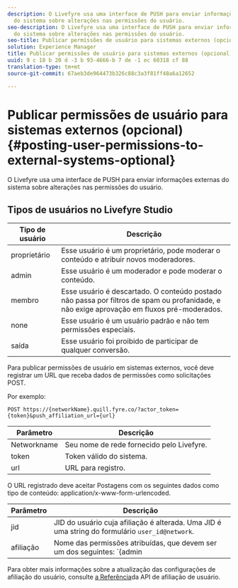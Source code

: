 ```yaml
---
description: O Livefyre usa uma interface de PUSH para enviar informações externas
  do sistema sobre alterações nas permissões do usuário.
seo-description: O Livefyre usa uma interface de PUSH para enviar informações externas
  do sistema sobre alterações nas permissões do usuário.
seo-title: Publicar permissões de usuário para sistemas externos (opcional)
solution: Experience Manager
title: Publicar permissões de usuário para sistemas externos (opcional)
uuid: 9 c 18 b 20 d -3 b 93-4666-b 7 de -1 ec 60318 cf 88
translation-type: tm+mt
source-git-commit: 67aeb3de964473b326c88c3a3f81ff48a6a12652

---
```



# Publicar permissões de usuário para sistemas externos (opcional){#posting-user-permissions-to-external-systems-optional}

O Livefyre usa uma interface de PUSH para enviar informações externas do sistema sobre alterações nas permissões do usuário.

## Tipos de usuários no Livefyre Studio

| Tipo de usuário | Descrição |
|--- |--- |
| proprietário | Esse usuário é um proprietário, pode moderar o conteúdo e atribuir novos moderadores. |
| admin | Esse usuário é um moderador e pode moderar o conteúdo. |
| membro | Esse usuário é descartado. O conteúdo postado não passa por filtros de spam ou profanidade, e não exige aprovação em fluxos pré-moderados. |
| none | Esse usuário é um usuário padrão e não tem permissões especiais. |
| saída | Esse usuário foi proibido de participar de qualquer conversão. |

Para publicar permissões de usuário em sistemas externos, você deve registrar um URL que receba dados de permissões como solicitações POST.

Por exemplo:

```
POST https://{networkName}.quill.fyre.co/?actor_token={token}&push_affiliation_url={url}
```

| Parâmetro | Descrição |
|--- |--- |
| Networkname | Seu nome de rede fornecido pelo Livefyre. |
| token | Token válido do sistema. |
| url | URL para registro. |

O URL registrado deve aceitar Postagens com os seguintes dados como tipo de conteúdo: application/x-www-form-urlencoded.

| Parâmetro | Descrição |
|--- |--- |
| jid | JID do usuário cuja afiliação é alterada. Uma JID é uma string do formulário `user_id@network`. |
| afiliação | Nome das permissões atribuídas, que devem ser um dos seguintes: `{admin | member | none | outcast | owner}` |

Para obter mais informações sobre a atualização das configurações de afiliação do usuário, consulte [a Referência](https://api.livefyre.com/docs/apis/by-category/user-management#operation=urn:livefyre:apis:quill:operations:api:v3.0:affiliation:add:method=post)da API de afiliação de usuário.
